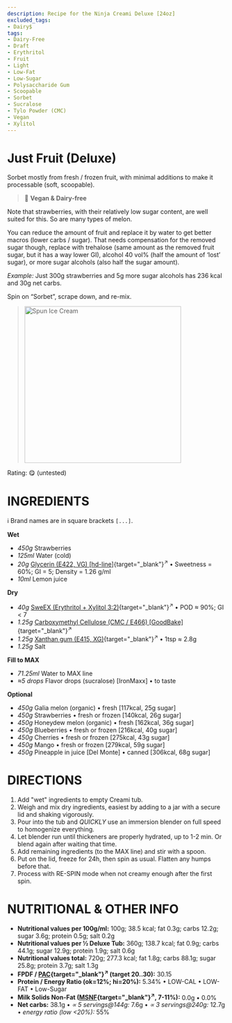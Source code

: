 ```yaml
---
description: Recipe for the Ninja Creami Deluxe [24oz]
excluded_tags:
- Dairy$
tags:
- Dairy-Free
- Draft
- Erythritol
- Fruit
- Light
- Low-Fat
- Low-Sugar
- Polysaccharide Gum
- Scoopable
- Sorbet
- Sucralose
- Tylo Powder (CMC)
- Vegan
- Xylitol
---
```

# Just Fruit (Deluxe)

Sorbet mostly from fresh / frozen fruit, with minimal additions to make it processable (soft, scoopable).

> 🌿 **Vegan & Dairy-free**

Note that strawberries, with their relatively low sugar content, are well suited for this.
So are many types of melon.

You can reduce the amount of fruit and replace it by water to get better macros (lower carbs / sugar).
That needs compensation for the removed sugar though, replace with
trehalose (same amount as the removed fruit sugar, but it has a way lower GI),
alcohol 40 vol% (half the amount of ‘lost’ sugar), or more sugar alcohols (also half the sugar amount).

*Example:* Just 300g strawberries and 5g more sugar alcohols has 236 kcal and 30g net carbs.

Spin on “Sorbet”, scrape down, and re-mix.

> <img width=360 alt="Spun Ice Cream" src="" class="zoomable" />

Rating: 😋 (untested)

# INGREDIENTS

ℹ️ Brand names are in square brackets `[...]`.

**Wet**

  - _450g_ Strawberries
  - _125ml_ Water (cold)
  - _20g_ [Glycerin (E422, VG) \[hd-line\]](/ice-creamery/info/ingredients/#vegetable-glycerin-glycerol-vg-e422){target="_blank"}<sup>↗</sup> • Sweetness = 60%; GI = 5; Density = 1.26 g/ml
  - _10ml_ Lemon juice

**Dry**

  - _40g_ [SweEX (Erythritol + Xylitol 3:2)](/ice-creamery/info/ingredients/#sweex-erythritol-xylitol-blend){target="_blank"}<sup>↗</sup> • POD ≈ 90%; GI < 7
  - _1.25g_ [Carboxymethyl Cellulose (CMC / E466) \[GoodBake\]](/ice-creamery/info/ingredients/#carboxymethyl-cellulose-cmc-e466){target="_blank"}<sup>↗</sup>
  - _1.25g_ [Xanthan gum (E415, XG)](/ice-creamery/info/ingredients/#xanthan-gum-xg-e415){target="_blank"}<sup>↗</sup> • 1tsp ≈ 2.8g
  - _1.25g_ Salt

**Fill to MAX**

  - _71.25ml_ Water to MAX line
  - _≈5 drops_ Flavor drops (sucralose) [IronMaxx] • to taste

**Optional**

  - _450g_ Galia melon (organic) • fresh [117kcal, 25g sugar]
  - _450g_ Strawberries • fresh or frozen [140kcal, 26g sugar]
  - _450g_ Honeydew melon (organic) • fresh [162kcal, 36g sugar]
  - _450g_ Blueberries • fresh or frozen [216kcal, 40g sugar]
  - _450g_ Cherries • fresh or frozen [275kcal, 43g sugar]
  - _450g_ Mango • fresh or frozen [279kcal, 59g sugar]
  - _450g_ Pineapple in juice [Del Monte] • canned [306kcal, 68g sugar]

# DIRECTIONS

 1. Add "wet" ingredients to empty Creami tub.
 1. Weigh and mix dry ingredients, easiest by adding to a jar with a secure lid and shaking vigorously.
 1. Pour into the tub and *QUICKLY* use an immersion blender on full speed to homogenize everything.
 1. Let blender run until thickeners are properly hydrated, up to 1-2 min. Or blend again after waiting that time.
 1. Add remaining ingredients (to the MAX line) and stir with a spoon.
 1. Put on the lid, freeze for 24h, then spin as usual. Flatten any humps before that.
 1. Process with RE-SPIN mode when not creamy enough after the first spin.

# NUTRITIONAL & OTHER INFO
- **Nutritional values per 100g/ml:** 100g; 38.5 kcal; fat 0.3g; carbs 12.2g; sugar 3.6g; protein 0.5g; salt 0.2g
- **Nutritional values per ½ Deluxe Tub:** 360g; 138.7 kcal; fat 0.9g; carbs 44.1g; sugar 12.9g; protein 1.9g; salt 0.6g
- **Nutritional values total:** 720g; 277.3 kcal; fat 1.8g; carbs 88.1g; sugar 25.8g; protein 3.7g; salt 1.3g
- **FPDF / [PAC](/ice-creamery/info/glossary/#potere-anti-congelante-pac){target="_blank"}<sup>↗</sup> (target 20..30):** 30.15
- **Protein / Energy Ratio (ok=12%; hi=20%):** 5.34% • LOW-CAL • LOW-FAT • Low-Sugar
- **Milk Solids Non-Fat ([MSNF](/ice-creamery/info/glossary/#milk-solids-not-fat-msnf){target="_blank"}<sup>↗</sup>, 7-11%):** 0.0g • 0.0%
- **Net carbs:** 38.1g • *∝ 5 servings@144g:* 7.6g • *∝ 3 servings@240g:* 12.7g • *energy ratio (low <20%):* 55%
